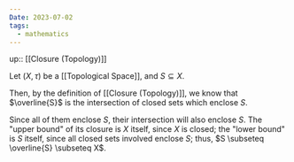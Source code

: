 ```yaml
---
Date: 2023-07-02
tags:
  - mathematics
---
```

up:: [[Closure (Topology)]]

Let $(X, \tau)$ be a [[Topological Space]], and $S \subseteq X$.

Then, by the definition of [[Closure (Topology)]], we know that $\overline{S}$ is the intersection of closed sets which enclose $S$. 

Since all of them enclose $S$, their intersection will also enclose $S$. The "upper bound" of its closure is $X$ itself, since $X$ is closed; the "lower bound" is $S$ itself, since all closed sets involved enclose $S$; thus, $S \subseteq \overline{S} \subseteq X$.